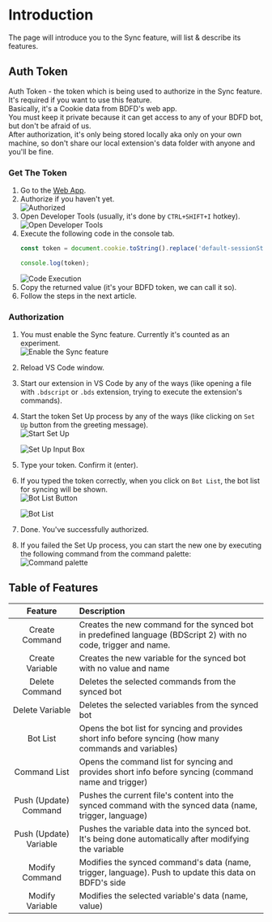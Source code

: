 # Introduction
The page will introduce you to the Sync feature, will list & describe its features.

## Auth Token
Auth Token - the token which is being used to authorize in the Sync feature. It's required if you want to use this feature.\
Basically, it's a Cookie data from BDFD's web app.\
You must keep it private because it can get access to any of your BDFD bot, but don't be afraid of us.\
After authorization, it's only being stored locally aka only on your own machine, so don't share our local extension's data folder with anyone and you'll be fine.

### Get The Token
1. Go to the [Web App](https://botdesignerdiscord.com/app/home).
2. Authorize if you haven't yet.\
    ![Authorized](https://user-images.githubusercontent.com/70456337/223182336-bd6d4d4a-ac27-46e4-a130-c42c8f6f804b.png)
3. Open Developer Tools (usually, it's done by `CTRL+SHIFT+I` hotkey).\
    ![Open Developer Tools](https://user-images.githubusercontent.com/70456337/223182470-ca3883f6-7aa5-42dc-b09c-1da34f6bb081.png)
4. Execute the following code in the console tab.
    ```js
    const token = document.cookie.toString().replace('default-sessionStore=', '');

    console.log(token);
    ```
    ![Code Execution](https://user-images.githubusercontent.com/70456337/223182621-4eb12b08-e5f5-4614-889a-33ee09248357.png)
5. Copy the returned value (it's your BDFD token, we can call it so).
6. Follow the steps in the next article.

### Authorization
1. You must enable the Sync feature. Currently it's counted as an experiment.\
    ![Enable the Sync feature](https://user-images.githubusercontent.com/70456337/223182745-544fd007-4e99-4872-b977-020b918a483b.png)
2. Reload VS Code window.
3. Start our extension in VS Code by any of the ways (like opening a file with `.bdscript` or `.bds` extension, trying to execute the extension's commands).
4. Start the token Set Up process by any of the ways (like clicking on `Set Up` button from the greeting message).\
    ![Start Set Up](https://user-images.githubusercontent.com/70456337/223182908-c99d5ec3-e7e0-4a61-a177-2655feb1f9eb.png)
    
    ![Set Up Input Box](https://user-images.githubusercontent.com/70456337/223183052-d5c08f73-626d-45e9-9060-224c8ff2fe1f.png)
5. Type your token. Confirm it (enter).
6. If you typed the token correctly, when you click on `Bot List`, the bot list for syncing will be shown.\
    ![Bot List Button](https://user-images.githubusercontent.com/70456337/223183171-77ed79d3-4367-4cdd-ab2d-5de320b5c4ba.png)

    ![Bot List](https://user-images.githubusercontent.com/70456337/223183250-09a8eb5a-efeb-45ee-9cea-d975170e43c8.png)
7. Done. You've successfully authorized.
8. If you failed the Set Up process, you can start the new one by executing the following command from the command palette:\
    ![Command palette](https://user-images.githubusercontent.com/70456337/223183330-23d10132-a625-44bc-85dc-3cdd1027d281.png)

## Table of Features
| Feature | Description |
| :-----: | :---------- |
| Create Command | Creates the new command for the synced bot in predefined language (BDScript 2) with no code, trigger and name. |
| Create Variable | Creates the new variable for the synced bot with no value and name |
| Delete Command | Deletes the selected commands from the synced bot |
| Delete Variable | Deletes the selected variables from the synced bot |
| Bot List | Opens the bot list for syncing and provides short info before syncing (how many commands and variables) |
| Command List | Opens the command list for syncing and provides short info before syncing (command name and trigger) |
| Push (Update) Command | Pushes the current file's content into the synced command with the synced data (name, trigger, language) |
| Push (Update) Variable | Pushes the variable data into the synced bot. It's being done automatically after modifying the variable |
| Modify Command | Modifies the synced command's data (name, trigger, language). Push to update this data on BDFD's side |
| Modify Variable | Modifies the selected variable's data (name, value) |
